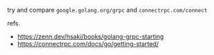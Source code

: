 try and compare `google.golang.org/grpc` and `connectrpc.com/connect`

refs.

- https://zenn.dev/hsaki/books/golang-grpc-starting
- https://connectrpc.com/docs/go/getting-started/